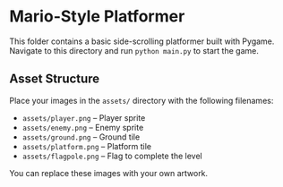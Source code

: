 # Mario-Style Platformer

This folder contains a basic side-scrolling platformer built with Pygame.
Navigate to this directory and run `python main.py` to start the game.

## Asset Structure
Place your images in the `assets/` directory with the following filenames:

- `assets/player.png` – Player sprite
- `assets/enemy.png` – Enemy sprite
- `assets/ground.png` – Ground tile
- `assets/platform.png` – Platform tile
- `assets/flagpole.png` – Flag to complete the level

You can replace these images with your own artwork.
